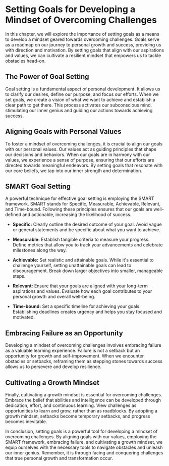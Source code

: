 Setting Goals for Developing a Mindset of Overcoming Challenges
========================================================================

In this chapter, we will explore the importance of setting goals as a means to develop a mindset geared towards overcoming challenges. Goals serve as a roadmap on our journey to personal growth and success, providing us with direction and motivation. By setting goals that align with our aspirations and values, we can cultivate a resilient mindset that empowers us to tackle obstacles head-on.

The Power of Goal Setting
-------------------------

Goal setting is a fundamental aspect of personal development. It allows us to clarify our desires, define our purpose, and focus our efforts. When we set goals, we create a vision of what we want to achieve and establish a clear path to get there. This process activates our subconscious mind, stimulating our inner genius and guiding our actions towards achieving success.

Aligning Goals with Personal Values
-----------------------------------

To foster a mindset of overcoming challenges, it is crucial to align our goals with our personal values. Our values act as guiding principles that shape our decisions and behaviors. When our goals are in harmony with our values, we experience a sense of purpose, ensuring that our efforts are directed towards meaningful endeavors. By setting goals that resonate with our core beliefs, we tap into our inner strength and determination.

SMART Goal Setting
------------------

A powerful technique for effective goal setting is employing the SMART framework. SMART stands for Specific, Measurable, Achievable, Relevant, and Time-bound. Following these principles ensures that our goals are well-defined and actionable, increasing the likelihood of success.

* **Specific:** Clearly outline the desired outcome of your goal. Avoid vague or general statements and be specific about what you want to achieve.

* **Measurable:** Establish tangible criteria to measure your progress. Define metrics that allow you to track your advancements and celebrate milestones along the way.

* **Achievable:** Set realistic and attainable goals. While it's essential to challenge yourself, setting unattainable goals can lead to discouragement. Break down larger objectives into smaller, manageable steps.

* **Relevant:** Ensure that your goals are aligned with your long-term aspirations and values. Evaluate how each goal contributes to your personal growth and overall well-being.

* **Time-bound:** Set a specific timeline for achieving your goals. Establishing deadlines creates urgency and helps you stay focused and motivated.

Embracing Failure as an Opportunity
-----------------------------------

Developing a mindset of overcoming challenges involves embracing failure as a valuable learning experience. Failure is not a setback but an opportunity for growth and self-improvement. When we encounter obstacles or setbacks, reframing them as stepping stones towards success allows us to persevere and develop resilience.

Cultivating a Growth Mindset
----------------------------

Finally, cultivating a growth mindset is essential for overcoming challenges. Embrace the belief that abilities and intelligence can be developed through dedication, effort, and continuous learning. View challenges as opportunities to learn and grow, rather than as roadblocks. By adopting a growth mindset, setbacks become temporary setbacks, and progress becomes inevitable.

In conclusion, setting goals is a powerful tool for developing a mindset of overcoming challenges. By aligning goals with our values, employing the SMART framework, embracing failure, and cultivating a growth mindset, we equip ourselves with the necessary tools to navigate obstacles and unleash our inner genius. Remember, it is through facing and conquering challenges that true personal growth and transformation occur.
